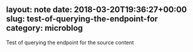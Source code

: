 layout: note
date: 2018-03-20T19:36:27+00:00
slug: test-of-querying-the-endpoint-for
category: microblog
---
Test of querying the endpoint for the source content
